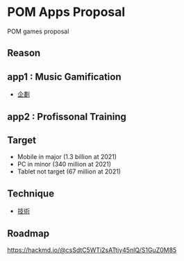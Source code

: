 # POM Apps Proposal

POM games proposal

## Reason

## app1 : Music Gamification
* [企劃](企劃/)

## app2 : Profissonal Training

## Target
* Mobile in major (1.3 billion at 2021)
* PC in minor (340 million at 2021)
* Tablet not target (67 million at 2021)

## Technique
* [技術](技術/)

## Roadmap
https://hackmd.io/@csSdtC5WTi2sATtjy45nlQ/S1GuZ0M85
